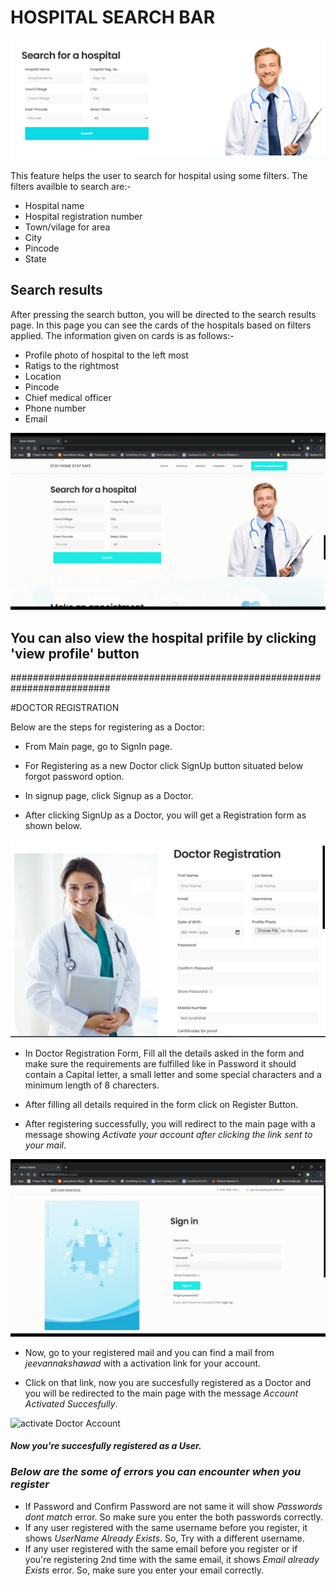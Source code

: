 # HOSPITAL SEARCH BAR

![Hospital search bar](Images/Screenshot2.png)

This feature helps the user to search for hospital using some filters.
The filters availble to search are:-
- Hospital name
- Hospital registration number
- Town/vilage for area
- City
- Pincode
- State


## Search results
After pressing the search button, you will be directed to the search results page.
In this page you can see the cards of the hospitals based on filters applied. The information given on cards is as follows:-
- Profile photo of hospital to the left most
- Ratigs to the rightmost
- Location
- Pincode
- Chief medical officer
- Phone number
- Email

![Hospital search bar gif](Images/gif_HS.gif)

## You can also view the hospital prifile by clicking 'view profile' button

##########################################################################


#DOCTOR REGISTRATION

Below are the steps for registering as a Doctor:

* From Main page, go to SignIn page.

* For Registering as a new Doctor click SignUp button situated below forgot password option.

* In signup page, click Signup as a Doctor.

* After clicking SignUp as a Doctor, you will get a Registration form as shown below.

![Doctor Registration Form](Images/Docreg_form.png)

* In Doctor Registration Form, Fill all the details asked in the form and make sure the requirements are fulfilled like in Password it should contain a Capital letter, a small letter and some special characters and a minimum length of 8 charecters.

* After filling all details required in the form click on Register Button.

* After registering successfully, you will redirect to the main page with a message showing *Activate your account after clicking the link sent to your mail*.

![Doctor Registration](Images/gif_docreg_1.gif)

* Now, go to your registered mail and you can find a mail from *jeevannakshawad* with a activation link for your account.

* Click on that link, now you are succesfully registered as a Doctor and you will be redirected to the main page with the message *Account Activated Succesfully*.

![activate Doctor Account](Images/activate_account.gif)

#### *Now you're succesfully registered as a User.*

### *Below are the some of errors you can encounter when you register*
* If Password and Confirm Password are not same it will show *Passwords dont match* error. So make sure you enter the both passwords correctly.
* If any user registered with the same username before you register, it shows *UserName Already Exists*. So, Try with a different username.
* If any user registered with the same email before you register or if you're registering 2nd time with the same email, it shows *Email already Exists* error. So, make sure you enter your email correctly.


